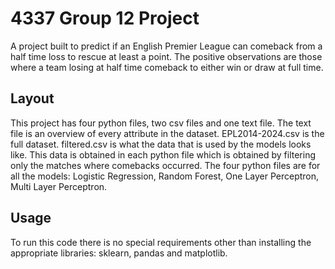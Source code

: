 # **4337 Group 12 Project**
A project built to predict if an English Premier League can comeback from a half time loss to rescue at least a point. The positive observations are those where a team losing at half time comeback to either win or draw at full time. 

## **Layout** 
This project has four python files, two csv files and one text file. The text file is an overview of every attribute in the dataset. EPL2014-2024.csv is the full dataset. filtered.csv is what the data that is used by the models looks like. This data is obtained in each python file which is obtained by filtering only the matches where comebacks occurred. The four python files are for all the models: Logistic Regression, Random Forest, One Layer Perceptron, Multi Layer Perceptron.

## **Usage**
To run this code there is no special requirements other than installing the appropriate libraries: sklearn, pandas and matplotlib. 
